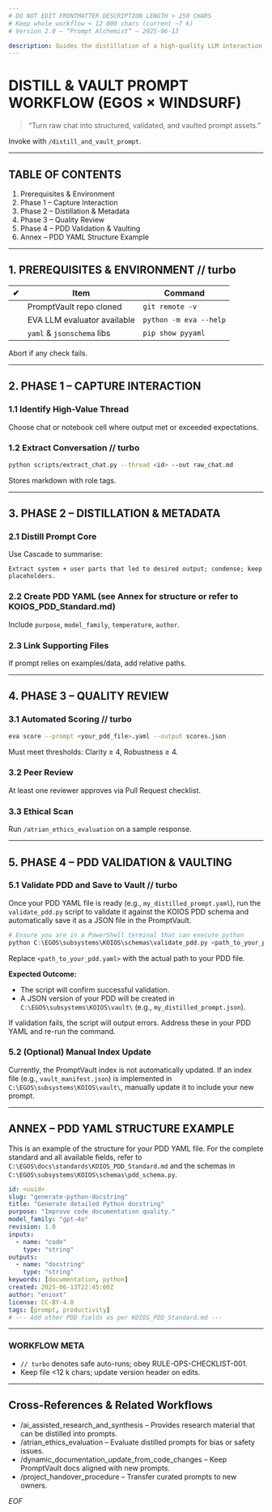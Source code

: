 ```yaml
---
# DO NOT EDIT FRONTMATTER DESCRIPTION LENGTH > 250 CHARS
# Keep whole workflow < 12 000 chars (current ~7 k)
# Version 2.0 – “Prompt Alchemist” – 2025-06-13

description: Guides the distillation of a high-quality LLM interaction into a structured PDD (YAML), then validates and vaults it as JSON in the EGOS KOIOS PromptVault.
---
```


# DISTILL & VAULT PROMPT WORKFLOW (EGOS × WINDSURF)

> “Turn raw chat into structured, validated, and vaulted prompt assets.”

Invoke with `/distill_and_vault_prompt`.

---
## TABLE OF CONTENTS
1. Prerequisites & Environment  
2. Phase 1 – Capture Interaction  
3. Phase 2 – Distillation & Metadata  
4. Phase 3 – Quality Review  
5. Phase 4 – PDD Validation & Vaulting  
6. Annex – PDD YAML Structure Example  

---
## 1. PREREQUISITES & ENVIRONMENT // turbo
| ✔ | Item | Command |
|---|------|---------|
|   | PromptVault repo cloned | `git remote -v` |
|   | EVA LLM evaluator available | `python -m eva --help` |
|   | `yaml` & `jsonschema` libs | `pip show pyyaml` |

Abort if any check fails.

---
## 2. PHASE 1 – CAPTURE INTERACTION
### 1.1 Identify High-Value Thread
Choose chat or notebook cell where output met or exceeded expectations.

### 1.2 Extract Conversation // turbo
```bash
python scripts/extract_chat.py --thread <id> --out raw_chat.md
```
Stores markdown with role tags.

---
## 3. PHASE 2 – DISTILLATION & METADATA
### 2.1 Distill Prompt Core
Use Cascade to summarise:
```
Extract system + user parts that led to desired output; condense; keep placeholders.
```
### 2.2 Create PDD YAML (see Annex for structure or refer to KOIOS_PDD_Standard.md)
Include `purpose`, `model_family`, `temperature`, `author`.

### 2.3 Link Supporting Files
If prompt relies on examples/data, add relative paths.

---
## 4. PHASE 3 – QUALITY REVIEW
### 3.1 Automated Scoring // turbo
```bash
eva score --prompt <your_pdd_file>.yaml --output scores.json
```
Must meet thresholds: Clarity ≥ 4, Robustness ≥ 4.

### 3.2 Peer Review
At least one reviewer approves via Pull Request checklist.

### 3.3 Ethical Scan
Run `/atrian_ethics_evaluation` on a sample response.

---
## 5. PHASE 4 – PDD VALIDATION & VAULTING
### 5.1 Validate PDD and Save to Vault // turbo
Once your PDD YAML file is ready (e.g., `my_distilled_prompt.yaml`), run the `validate_pdd.py` script to validate it against the KOIOS PDD schema and automatically save it as a JSON file in the PromptVault.

```powershell
# Ensure you are in a PowerShell terminal that can execute python
python C:\EGOS\subsystems\KOIOS\schemas\validate_pdd.py <path_to_your_pdd.yaml> --vault C:\EGOS\subsystems\KOIOS\vault
```
Replace `<path_to_your_pdd.yaml>` with the actual path to your PDD file.

**Expected Outcome:**
- The script will confirm successful validation.
- A JSON version of your PDD will be created in `C:\EGOS\subsystems\KOIOS\vault\` (e.g., `my_distilled_prompt.json`).

If validation fails, the script will output errors. Address these in your PDD YAML and re-run the command.

### 5.2 (Optional) Manual Index Update
Currently, the PromptVault index is not automatically updated. If an index file (e.g., `vault_manifest.json`) is implemented in `C:\EGOS\subsystems\KOIOS\vault\`, manually update it to include your new prompt.

---
## ANNEX – PDD YAML STRUCTURE EXAMPLE
This is an example of the structure for your PDD YAML file. For the complete standard and all available fields, refer to `C:\EGOS\docs\standards\KOIOS_PDD_Standard.md` and the schemas in `C:\EGOS\subsystems\KOIOS\schemas\pdd_schema.py`.
```yaml
id: <uuid>
slug: "generate-python-docstring"
title: "Generate detailed Python docstring"
purpose: "Improve code documentation quality."
model_family: "gpt-4o"
revision: 1.0
inputs:
  - name: "code"
    type: "string"
outputs:
  - name: "docstring"
    type: "string"
keywords: [documentation, python]
created: 2025-06-13T22:45:00Z
author: "enioxt"
license: CC-BY-4.0
tags: [prompt, productivity]
# --- Add other PDD fields as per KOIOS_PDD_Standard.md ---
```

---
### WORKFLOW META
* `// turbo` denotes safe auto-runs; obey RULE-OPS-CHECKLIST-001.  
* Keep file <12 k chars; update version header on edits.

---
## Cross-References & Related Workflows

- /ai_assisted_research_and_synthesis – Provides research material that can be distilled into prompts.
- /atrian_ethics_evaluation – Evaluate distilled prompts for bias or safety issues.
- /dynamic_documentation_update_from_code_changes – Keep PromptVault docs aligned with new prompts.
- /project_handover_procedure – Transfer curated prompts to new owners.

*EOF*